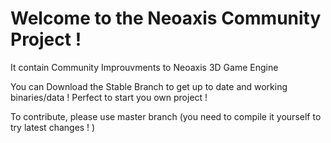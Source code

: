 Welcome to the Neoaxis Community Project !
================

It contain Community Improuvments to Neoaxis 3D Game Engine

You can Download the Stable Branch to get up to date and working binaries/data ! Perfect to start you own project !

To contribute, please use master branch (you need to compile it yourself to try latest changes ! )
